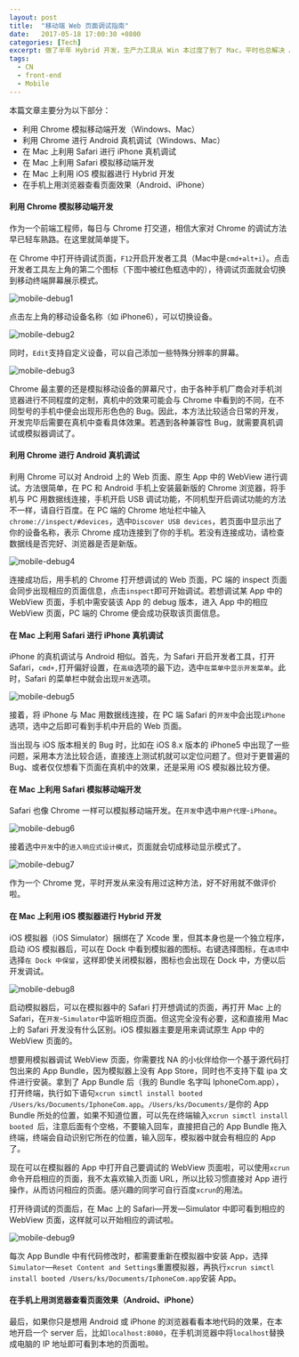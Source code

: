 ```yaml
---
layout: post
title:  "移动端 Web 页面调试指南"
date:   2017-05-18 17:00:30 +0800
categories: [Tech]
excerpt: 做了半年 Hybrid 开发，生产力工具从 Win 本过度了到了 Mac，平时也总解决 Android 和 iOS 的各种兼容性 Bug。一直想写一篇博文完整的总结一下基于各种平台的调试方法。终于把这个坑填啦~
tags:
  - CN
  - front-end
  - Mobile
---
```


本篇文章主要分为以下部分：

* 利用 Chrome 模拟移动端开发（Windows、Mac）
* 利用 Chrome 进行 Android 真机调试（Windows、Mac）
* 在 Mac 上利用 Safari 进行 iPhone 真机调试
* 在 Mac 上利用 Safari 模拟移动端开发
* 在 Mac 上利用 iOS 模拟器进行 Hybrid 开发
* 在手机上用浏览器查看页面效果（Android、iPhone）

#### 利用 Chrome 模拟移动端开发

作为一个前端工程师，每日与 Chrome 打交道，相信大家对 Chrome 的调试方法早已轻车熟路。在这里就简单提下。

在 Chrome 中打开待调试页面，`F12`开启开发者工具（Mac中是`cmd+alt+i`）。点击开发者工具左上角的第二个图标（下图中被红色框选中的），待调试页面就会切换到移动终端屏幕展示模式。

![mobile-debug1](http://oty92p38d.bkt.clouddn.com/web-debug-in-mobile/1.jpeg)

点击左上角的移动设备名称（如 iPhone6），可以切换设备。

![mobile-debug2](http://oty92p38d.bkt.clouddn.com/web-debug-in-mobile/2.png)

同时，`Edit`支持自定义设备，可以自己添加一些特殊分辨率的屏幕。

![mobile-debug3](http://oty92p38d.bkt.clouddn.com/web-debug-in-mobile/3.png)

Chrome 最主要的还是模拟移动设备的屏幕尺寸，由于各种手机厂商会对手机浏览器进行不同程度的定制，真机中的效果可能会与 Chrome 中看到的不同，在不同型号的手机中便会出现形形色色的 Bug。因此，本方法比较适合日常的开发，开发完毕后需要在真机中查看具体效果。若遇到各种兼容性 Bug，就需要真机调试或模拟器调试了。

#### 利用 Chrome 进行 Android 真机调试

利用 Chrome 可以对 Android 上的 Web 页面、原生 App 中的 WebView 进行调试。方法很简单，在 PC 和 Android 手机上安装最新版的 Chrome 浏览器，将手机与 PC 用数据线连接，手机开启 USB 调试功能，不同机型开启调试功能的方法不一样，请自行百度。在 PC 端的 Chrome 地址栏中输入 `chrome://inspect/#devices`，选中`Discover USB devices`，若页面中显示出了你的设备名称，表示 Chrome 成功连接到了你的手机。若没有连接成功，请检查数据线是否完好、浏览器是否是新版。

![mobile-debug4](http://oty92p38d.bkt.clouddn.com/web-debug-in-mobile/4.png)

连接成功后，用手机的 Chrome 打开想调试的 Web 页面，PC 端的 inspect 页面会同步出现相应的页面信息，点击`inspect`即可开始调试。若想调试某 App 中的 WebView 页面，手机中需安装该 App 的 debug 版本，进入 App 中的相应 WebView 页面，PC 端的 Chrome 便会成功获取该页面信息。

#### 在 Mac 上利用 Safari 进行 iPhone 真机调试

iPhone 的真机调试与 Android 相似。首先，为 Safari 开启开发者工具，打开 Safari，`cmd+,`打开偏好设置，在`高级`选项的最下边，选中`在菜单中显示开发菜单`。此时，Safari 的菜单栏中就会出现`开发`选项。

![mobile-debug5](http://oty92p38d.bkt.clouddn.com/web-debug-in-mobile/5.png)

接着，将 iPhone 与 Mac 用数据线连接，在 PC 端 Safari 的`开发`中会出现`iPhone`选项，选中之后即可看到手机中开启的 Web 页面。

当出现与 iOS 版本相关的 Bug 时，比如在 iOS 8.x 版本的 iPhone5 中出现了一些问题，采用本方法比较合适，直接连上测试机就可以定位问题了。但对于更普遍的 Bug、或者仅仅想看下页面在真机中的效果，还是采用 iOS 模拟器比较方便。

#### 在 Mac 上利用 Safari 模拟移动端开发

Safari 也像 Chrome 一样可以模拟移动端开发。在`开发`中选中`用户代理`-`iPhone`。

![mobile-debug6](http://oty92p38d.bkt.clouddn.com/web-debug-in-mobile/6.png)

接着选中`开发`中的`进入响应式设计模式`，页面就会切成移动显示模式了。

![mobile-debug7](http://oty92p38d.bkt.clouddn.com/web-debug-in-mobile/7.png)

作为一个 Chrome 党，平时开发从来没有用过这种方法，好不好用就不做评价啦。

#### 在 Mac 上利用 iOS 模拟器进行 Hybrid 开发

iOS 模拟器（iOS Simulator）捆绑在了 Xcode 里，但其本身也是一个独立程序，启动 iOS 模拟器后，可以在 Dock 中看到模拟器的图标。右键选择图标，在`选项`中选择`在 Dock 中保留`，这样即使关闭模拟器，图标也会出现在 Dock 中，方便以后开发调试。

![mobile-debug8](http://oty92p38d.bkt.clouddn.com/web-debug-in-mobile/8.png)

启动模拟器后，可以在模拟器中的 Safari 打开想调试的页面，再打开 Mac 上的 Safari，在`开发`-`Simulator`中监听相应页面。但这完全没有必要，这和直接用 Mac 上的 Safari 开发没有什么区别。iOS 模拟器主要是用来调试原生 App 中的 WebView 页面的。

想要用模拟器调试 WebView 页面，你需要找 NA 的小伙伴给你一个基于源代码打包出来的 App Bundle，因为模拟器上没有 App Store，同时也不支持下载 ipa 文件进行安装。拿到了 App Bundle 后（我的 Bundle 名字叫 IphoneCom.app），打开终端，执行如下语句`xcrun simctl install booted /Users/ks/Documents/IphoneCom.app`。`/Users/ks/Documents/`是你的 App Bundle 所处的位置，如果不知道位置，可以先在终端输入`xcrun simctl install booted `后，注意后面有个空格，不要输入回车，直接把自己的 App Bundle 拖入终端，终端会自动识别它所在的位置，输入回车，模拟器中就会有相应的 App 了。

现在可以在模拟器的 App 中打开自己要调试的 WebView 页面啦，可以使用`xcrun`命令开启相应的页面，我不太喜欢输入页面 URL，所以比较习惯直接对 App 进行操作，从而访问相应的页面。感兴趣的同学可自行百度`xcrun`的用法。

打开待调试的页面后，在 Mac 上的 Safari—开发—Simulator 中即可看到相应的 WebView 页面，这样就可以开始相应的调试啦。

![mobile-debug9](http://oty92p38d.bkt.clouddn.com/web-debug-in-mobile/9.png)

每次 App Bundle 中有代码修改时，都需要重新在模拟器中安装 App，选择`Simulator`—`Reset Content and Settings`重置模拟器，再执行`xcrun simctl install booted /Users/ks/Documents/IphoneCom.app`安装 App。

#### 在手机上用浏览器查看页面效果（Android、iPhone）

最后，如果你只是想用 Android 或 iPhone 的浏览器看看本地代码的效果，在本地开启一个 server 后，比如`localhost:8080`，在手机浏览器中将`localhost`替换成电脑的 IP 地址即可看到本地的页面啦。